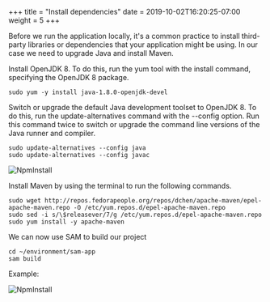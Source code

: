 +++
title = "Install dependencies"
date = 2019-10-02T16:20:25-07:00
weight = 5
+++

Before we run the application locally, it's a common practice to install third-party libraries or dependencies that your application might be using. In our case we need to upgrade Java and install Maven. 

Install OpenJDK 8. To do this, run the yum tool with the install command, specifying the OpenJDK 8 package.
```
sudo yum -y install java-1.8.0-openjdk-devel
```

Switch or upgrade the default Java development toolset to OpenJDK 8. To do this, run the update-alternatives command with the --config option. Run this command twice to switch or upgrade the command line versions of the Java runner and compiler.
```
sudo update-alternatives --config java
sudo update-alternatives --config javac
```

![NpmInstall](/images/java/chapter2/dependencies/java-alternatives.png)

Install Maven by using the terminal to run the following commands.
```
sudo wget http://repos.fedorapeople.org/repos/dchen/apache-maven/epel-apache-maven.repo -O /etc/yum.repos.d/epel-apache-maven.repo
sudo sed -i s/\$releasever/7/g /etc/yum.repos.d/epel-apache-maven.repo
sudo yum install -y apache-maven
```

We can now use SAM to build our project
```
cd ~/environment/sam-app
sam build
```

Example: 

![NpmInstall](/images/java/chapter2/dependencies/sam-build.png)